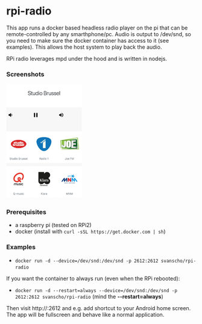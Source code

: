 # rpi-radio
This app runs a docker based headless radio player on the pi that can be remote-controlled by any smarthphone/pc. Audio is output to /dev/snd, so you need to make sure the docker container has access to it (see examples). This allows the host system to play back the audio.

RPi radio leverages mpd under the hood and is written in nodejs.

### Screenshots
<img src="screenshot.png" width="200">

### Prerequisites
- a raspberry pi (tested on RPi2)
- docker (install with `curl -sSL https://get.docker.com | sh`)
### Examples
- `docker run -d --device=/dev/snd:/dev/snd -p 2612:2612 svanscho/rpi-radio`

If you want the container to always run (even when the RPi rebooted):
- `docker run -d --restart=always --device=/dev/snd:/dev/snd -p 2612:2612 svanscho/rpi-radio` (mind the **--restart=always**)

Then visit http://<rpi-address>:2612 and e.g. add shortcut to your Android home screen. The app will be fullscreen and behave like a normal application.